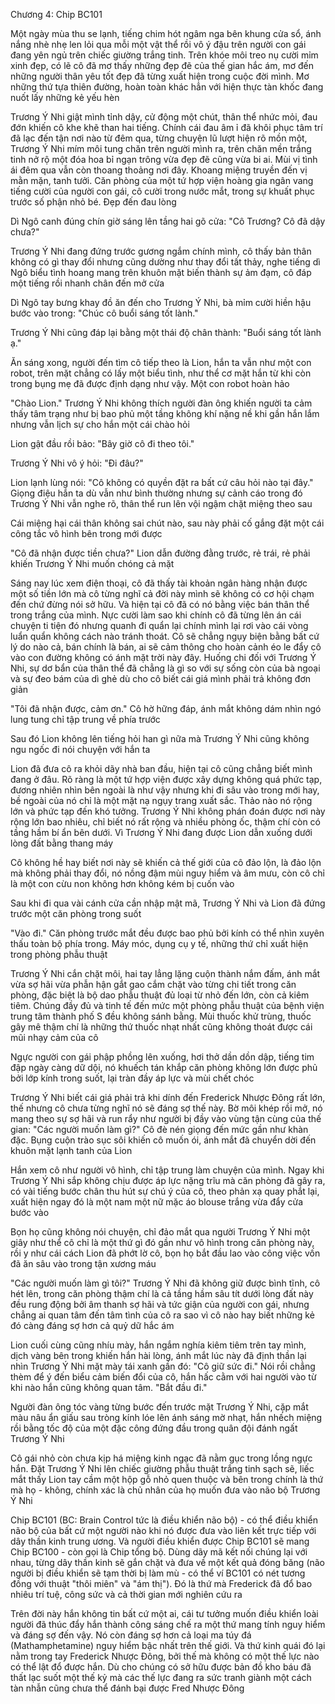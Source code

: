




Chương 4: Chip BC101


Một ngày mùa thu se lạnh, tiếng chim hót ngâm nga bên khung cửa sổ, ánh nắng nhè nhẹ len lỏi qua mỗi một vật thể rồi vô ý đậu trên người con gái đang yên ngủ trên chiếc giường trắng tinh. Trên khóe môi treo nụ cười mỉm xinh đẹp, có lẽ cô đã mơ thấy những đẹp đẽ của thế gian hắc ám, mơ đến những người thân yêu tốt đẹp đã từng xuất hiện trong cuộc đời mình. Mơ những thứ tựa thiên đường, hoàn toàn khác hẳn với hiện thực tàn khốc đang nuốt lấy những kẻ yếu hèn

Trương Ý Nhi giật mình tỉnh dậy, cử động một chút, thân thể nhức mỏi, đau đớn khiến cô khe khẽ than hai tiếng. Chính cái đau âm ỉ đã khôi phục tâm trí đã lạc đến tận nơi nào từ đêm qua, từng chuyện lũ lượt hiện rõ mồn một, Trương Ý Nhi mím môi tung chăn trên người mình ra, trên chăn mền trắng tinh nở rộ một đóa hoa bỉ ngạn trông vừa đẹp đẽ cũng vừa bi ai. Mùi vị tình ái đêm qua vẫn còn thoang thoảng nơi đây. Khoang miệng truyền đến vị mằn mặn, tanh tưởi. Căn phòng của một tứ hợp viện hoàng gia ngân vang tiếng cười của người con gái, cô cười trong nước mắt, trong sự khuất phục trước số phận nhỏ bé. Đẹp đến đau lòng

Dì Ngô canh đúng chín giờ sáng lên tầng hai gõ cửa: "Cô Trương? Cô đã dậy chưa?"

Trương Ý Nhi đang đứng trước gương ngắm chính mình, cô thấy bản thân không có gì thay đổi nhưng cũng dường như thay đổi tất thảy, nghe tiếng dì Ngô biểu tình hoang mang trên khuôn mặt biến thành sự ảm đạm, cô đáp một tiếng rồi nhanh chân đến mở cửa

Dì Ngô tay bưng khay đồ ăn đến cho Trương Ý Nhi, bà mỉm cười hiền hậu bước vào trong: "Chúc cô buổi sáng tốt lành."

Trương Ý Nhi cũng đáp lại bằng một thái độ chân thành: "Buổi sáng tốt lành ạ."

Ăn sáng xong, người đến tìm cô tiếp theo là Lion, hắn ta vẫn như một con robot, trên mặt chẳng có lấy một biểu tình, như thể cơ mặt hắn từ khi còn trong bụng mẹ đã được định dạng như vậy. Một con robot hoàn hảo

"Chào Lion." Trương Ý Nhi không thích người đàn ông khiến người ta cảm thấy tâm trạng như bị bao phủ một tầng không khí nặng nề khi gần hắn lắm nhưng vẫn lịch sự cho hắn một cái chào hỏi

Lion gật đầu rồi bảo: "Bây giờ cô đi theo tôi."

Trương Ý Nhi vô ý hỏi: "Đi đâu?"

Lion lạnh lùng nói: "Cô không có quyền đặt ra bất cứ câu hỏi nào tại đây." Giọng điệu hắn ta dù vẫn như bình thường nhưng sự cảnh cáo trong đó Trương Ý Nhi vẫn nghe rõ, thân thể run lên vội ngậm chặt miệng theo sau

Cái miệng hại cái thân không sai chút nào, sau này phải cố gắng đặt một cái công tắc vô hình bên trong mới được

"Cô đã nhận được tiền chưa?" Lion dẫn đường đằng trước, rẻ trái, rẻ phải khiến Trương Ý Nhi muốn chóng cả mặt

Sáng nay lúc xem điện thoại, cô đã thấy tài khoản ngân hàng nhận được một số tiền lớn mà cô từng nghĩ cả đời này mình sẽ không có cơ hội chạm đến chứ đừng nói sở hữu. Và hiện tại cô đã có nó bằng việc bán thân thể trong trắng của mình. Nực cười làm sao khi chính cô đã từng lên án cái chuyện ti tiện đó nhưng quanh đi quẩn lại chính mình lại rơi vào cái vòng luẩn quẩn không cách nào tránh thoát. Cô sẽ chẳng ngụy biện bằng bất cứ lý do nào cả, bán chính là bán, ai sẽ cảm thông cho hoàn cảnh éo le đẩy cô vào con đường không có ánh mặt trời này đây. Huống chi đối với Trương Ý Nhi, sự dơ bẩn của thân thể đã chẳng là gì so với sự sống còn của bà ngoại và sự đeo bám của dì ghẻ dù cho cô biết cái giá mình phải trả không đơn giản

"Tôi đã nhận được, cảm ơn." Cô hờ hững đáp, ánh mắt không dám nhìn ngó lung tung chỉ tập trung về phía trước

Sau đó Lion không lên tiếng hỏi han gì nữa mà Trương Ý Nhi cũng không ngu ngốc đi nói chuyện với hắn ta

Lion đã đưa cô ra khỏi dãy nhà ban đầu, hiện tại cô cũng chẳng biết mình đang ở đâu. Rõ ràng là một tứ hợp viện được xây dựng không quá phức tạp, đương nhiên nhìn bên ngoài là như vậy nhưng khi đi sâu vào trong mới hay, bề ngoài của nó chỉ là một mặt nạ ngụy trang xuất sắc. Thảo nào nó rộng lớn và phức tạp đến khó tưởng. Trương Ý Nhi không phán đoán được nơi này rộng lớn bao nhiêu, chỉ biết nó rất rộng và nhiều phòng ốc, thậm chí còn có tầng hầm bí ẩn bên dưới. Vì Trương Ý Nhi đang được Lion dẫn xuống dưới lòng đất bằng thang máy

Cô không hề hay biết nơi này sẽ khiến cả thế giới của cô đảo lộn, là đảo lộn mà không phải thay đổi, nó nồng đậm mùi nguy hiểm và âm mưu, còn cô chỉ là một con cừu non không hơn không kém bị cuốn vào

Sau khi đi qua vài cánh cửa cần nhập mật mã, Trương Ý Nhi và Lion đã đứng trước một căn phòng trong suốt

"Vào đi." Căn phòng trước mắt đều được bao phủ bởi kính có thể nhìn xuyên thấu toàn bộ phía trong. Máy móc, dụng cụ y tế, những thứ chỉ xuất hiện trong phòng phẫu thuật

Trương Ý Nhi cắn chặt môi, hai tay lẳng lặng cuộn thành nắm đấm, ánh mắt vừa sợ hãi vừa phẫn hận gắt gao cắm chặt vào từng chi tiết trong căn phòng, đặc biệt là bộ dao phẫu thuật đủ loại từ nhỏ đến lớn, còn cả kiêm tiêm. Chúng đầy đủ và tinh tế đến mức một phòng phẫu thuật của bệnh viện trung tâm thành phố S đều không sánh bằng. Mùi thuốc khử trùng, thuốc gây mê thậm chí là những thứ thuốc nhạt nhất cũng không thoát được cái mũi nhạy cảm của cô

Ngực người con gái phập phồng lên xuống, hơi thở dần dồn dập, tiếng tim đập ngày càng dữ dội, nó khuếch tán khắp căn phòng không lớn được phủ bởi lớp kính trong suốt, lại tràn đầy áp lực và mùi chết chóc

Trương Ý Nhi biết cái giá phải trả khi dính đến Frederick Nhược Đông rất lớn, thế nhưng cô chưa từng nghĩ nó sẽ đáng sợ thế này. Bờ môi khép rồi mở, nó mang theo sự sợ hãi và run rẩy như người bị đầy vào vùng tận cùng của thế gian: "Các người muốn làm gì?" Cô đè nén giọng đến mức gần như khàn đặc. Bụng cuộn trào sục sôi khiến cô muốn ói, ánh mắt đã chuyển dời đến khuôn mặt lạnh tanh của Lion

Hắn xem cô như người vô hình, chỉ tập trung làm chuyện của mình. Ngay khi Trương Ý Nhi sắp không chịu được áp lực nặng trĩu mà căn phòng đã gây ra, có vài tiếng bước chân thu hút sự chú ý của cô, theo phản xạ quay phắt lại, xuất hiện ngay đó là một nam một nữ mặc áo blouse trắng vừa đẩy cửa bước vào

Bọn họ cũng không nói chuyện, chỉ đảo mắt qua người Trương Ý Nhi một giây như thể cô chỉ là một thứ gì đó gần như vô hình trong căn phòng này, rồi y như cái cách Lion đã phớt lờ cô, bọn họ bắt đầu lao vào công việc vốn đã ăn sâu vào trong tận xương máu

"Các người muốn làm gì tôi?" Trương Ý Nhi đã không giữ được bình tĩnh, cô hét lên, trong căn phòng thậm chí là cả tầng hầm sâu tít dưới lòng đất này đều rung động bởi âm thanh sợ hãi và tức giận của người con gái, nhưng chẳng ai quan tâm đến tâm tình của cô ra sao vì cô nào hay biết những kẻ đó càng đáng sợ hơn cả quỷ dữ hắc ám

Lion cuối cùng cũng nhíu mày, hắn ngắm nghía kiêm tiêm trên tay mình, dịch vàng bên trong khiến hắn hài lòng, ánh mắt lúc này đã định thần lại nhìn Trương Ý Nhi mặt mày tái xanh gần đó: "Cô giữ sức đi." Nói rồi chẳng thèm để ý đến biểu cảm biến đổi của cô, hắn hấc cằm với hai người vào từ khi nào hắn cũng không quan tâm. "Bắt đầu đi."

Người đàn ông tóc vàng từng bước đến trước mặt Trương Ý Nhi, cặp mắt màu nâu ẩn giấu sau tròng kính lóe lên ánh sáng mờ nhạt, hắn nhếch miệng rồi bằng tốc độ của một đặc công đứng đầu trong quân đội đánh ngất Trương Ý Nhi

Cô gái nhỏ còn chưa kịp há miệng kinh ngạc đã nằm gục trong lồng ngực hắn. Đặt Trương Ý Nhi lên chiếc giường phẫu thuật trắng tinh sạch sẽ, liếc mắt thấy Lion tay cầm một hộp gỗ nhỏ quen thuộc và bên trong chính là thứ mà họ - không, chính xác là chủ nhân của họ muốn đưa vào não bộ Trương Ý Nhi

Chip BC101 (BC: Brain Control tức là điều khiển não bộ) - có thể điều khiển não bộ của bất cứ một người nào khi nó được đưa vào liên kết trực tiếp với dây thần kinh trung ương. Và người điều khiển được Chip BC101 sẽ mang Chip BC100 - còn gọi là Chip tổng bộ. Dùng dãy mã kết nối chúng lại với nhau, từng dây thần kinh sẽ gắn chặt và đưa về một kết quả đóng băng (não người bị điều khiển sẽ tạm thời bị làm mù - có thể ví BC101 có nét tương đồng với thuật "thôi miên" và "ám thị"). Đó là thứ mà Frederick đã đổ bao nhiêu trí tuệ, công sức và cả thời gian mới nghiên cứu ra

Trên đời này hắn không tin bất cứ một ai, cái tư tưởng muốn điều khiển loài người đã thúc đẩy hắn thành công sáng chế ra một thứ mang tính nguy hiểm và đáng sợ đến vậy. Nó còn đáng sợ hơn cả loại ma túy đá (Mathamphetamine) nguy hiểm bậc nhất trên thế giới. Và thứ kinh quái đó lại nằm trong tay Frederick Nhược Đông, bởi thế mà không có một thế lực nào có thể lật đổ được hắn. Dù cho chúng có sở hữu được bản đồ kho báu đã thất lạc suốt một thế kỷ mà các thế lực đang ra sức tranh giành một cách tàn nhẫn cũng chưa thể đánh bại được Fred Nhược Đông




